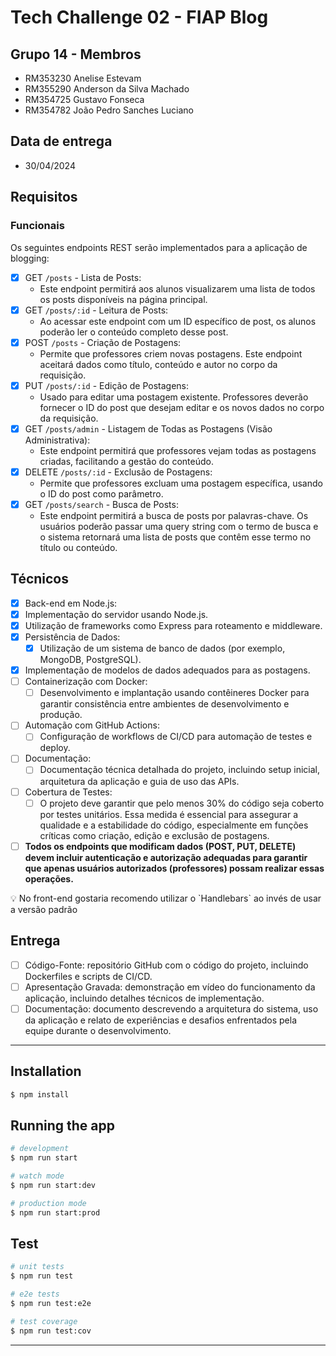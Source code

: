 # Tech Challenge 02 - FIAP Blog

## Grupo 14 - Membros
- RM353230 Anelise Estevam
- RM355290 Anderson da Silva Machado 
- RM354725 Gustavo Fonseca
- RM354782 João Pedro Sanches Luciano 

## Data de entrega
- 30/04/2024

## Requisitos
### Funcionais
Os seguintes endpoints REST serão implementados para a aplicação de blogging:

- [X] GET `/posts` - Lista de Posts:
  - Este endpoint permitirá aos alunos visualizarem uma lista de todos os posts disponíveis na página principal.
- [X] GET `/posts/:id` - Leitura de Posts:
  - Ao acessar este endpoint com um ID específico de post, os alunos poderão ler o conteúdo completo desse post.
- [X] POST `/posts` - Criação de Postagens:
  - Permite que professores criem novas postagens. Este endpoint aceitará dados como título, conteúdo e autor no corpo da requisição.
- [X] PUT `/posts/:id` - Edição de Postagens:
  - Usado para editar uma postagem existente. Professores deverão fornecer o ID do post que desejam editar e os novos dados no corpo da requisição.
- [X] GET `/posts/admin` - Listagem de Todas as Postagens (Visão Administrativa):
  - Este endpoint permitirá que professores vejam todas as postagens criadas, facilitando a gestão do conteúdo.
- [X] DELETE `/posts/:id` - Exclusão de Postagens:
  - Permite que professores excluam uma postagem específica, usando o ID do post como parâmetro.
- [X] GET `/posts/search` - Busca de Posts:
  - Este endpoint permitirá a busca de posts por palavras-chave. Os usuários poderão passar uma query string com o termo de busca e o sistema retornará uma lista de posts que contêm esse termo no título ou conteúdo.

## Técnicos
- [X] Back-end em Node.js:
- [X] Implementação do servidor usando Node.js.
- [X] Utilização de frameworks como Express para roteamento e middleware.
- [X] Persistência de Dados:
  - [X] Utilização de um sistema de banco de dados (por exemplo, MongoDB, PostgreSQL).
- [X] Implementação de modelos de dados adequados para as postagens.
- [ ] Containerização com Docker:
  - [ ] Desenvolvimento e implantação usando contêineres Docker para garantir consistência entre ambientes de desenvolvimento e produção.
- [ ] Automação com GitHub Actions:
  - [ ] Configuração de workflows de CI/CD para automação de testes e deploy.
- [ ] Documentação:
  - [ ] Documentação técnica detalhada do projeto, incluindo setup inicial, arquitetura da aplicação e guia de uso das APIs.
- [ ] Cobertura de Testes:
  - [ ] O projeto deve garantir que pelo menos 30% do código seja coberto por testes unitários. Essa medida é essencial para assegurar a qualidade e a estabilidade do código, especialmente em funções críticas como criação, edição e exclusão de postagens.
- [ ] **Todos os endpoints que modificam dados (POST, PUT, DELETE) devem incluir autenticação e autorização adequadas para garantir que apenas usuários autorizados (professores) possam realizar essas operações.**

<aside>
💡 No front-end gostaria recomendo utilizar o `Handlebars` ao invés de usar a versão padrão
</aside>

## Entrega

- [ ] Código-Fonte: repositório GitHub com o código do projeto, incluindo Dockerfiles e scripts de CI/CD.
- [ ] Apresentação Gravada: demonstração em vídeo do funcionamento da aplicação, incluindo detalhes técnicos de implementação.
- [ ] Documentação: documento descrevendo a arquitetura do sistema, uso da aplicação e relato de experiências e desafios enfrentados pela equipe durante o desenvolvimento.

---

## Installation

```bash
$ npm install
```

## Running the app

```bash
# development
$ npm run start

# watch mode
$ npm run start:dev

# production mode
$ npm run start:prod
```

## Test

```bash
# unit tests
$ npm run test

# e2e tests
$ npm run test:e2e

# test coverage
$ npm run test:cov
```

---
